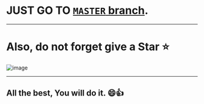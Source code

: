 # JUST GO TO [`MASTER` branch](https://github.com/adityaranjan2005/Aptitude-for-Engineers/tree/master). 

---

# Also, do not forget give a Star ⭐

![image](https://github.com/user-attachments/assets/7fcdbe68-4fd6-4320-9376-a8716bec1c14)

---

## All the best, You will do it. 😄👍
